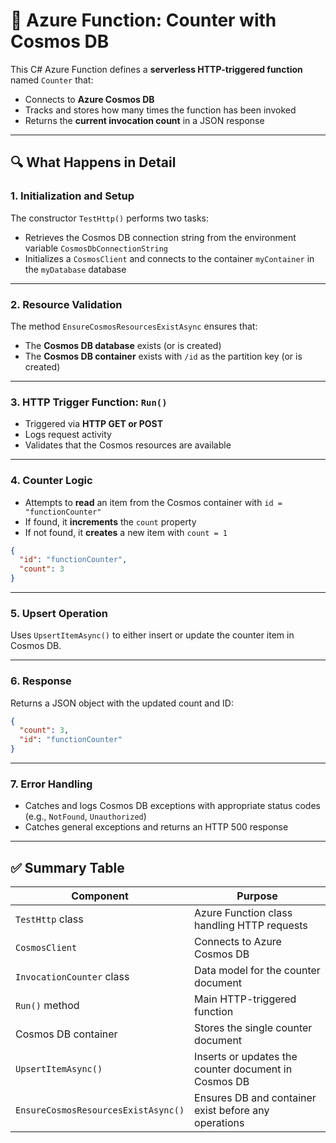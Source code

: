 # 🔧 Azure Function: Counter with Cosmos DB

This C# Azure Function defines a **serverless HTTP-triggered function** named `Counter` that:

- Connects to **Azure Cosmos DB**
- Tracks and stores how many times the function has been invoked
- Returns the **current invocation count** in a JSON response

---

## 🔍 What Happens in Detail

### 1. Initialization and Setup

The constructor `TestHttp()` performs two tasks:

- Retrieves the Cosmos DB connection string from the environment variable `CosmosDbConnectionString`
- Initializes a `CosmosClient` and connects to the container `myContainer` in the `myDatabase` database

---

### 2. Resource Validation

The method `EnsureCosmosResourcesExistAsync` ensures that:

- The **Cosmos DB database** exists (or is created)
- The **Cosmos DB container** exists with `/id` as the partition key (or is created)

---

### 3. HTTP Trigger Function: `Run()`

- Triggered via **HTTP GET or POST**
- Logs request activity
- Validates that the Cosmos resources are available

---

### 4. Counter Logic

- Attempts to **read** an item from the Cosmos container with `id = "functionCounter"`
- If found, it **increments** the `count` property
- If not found, it **creates** a new item with `count = 1`

```json
{
  "id": "functionCounter",
  "count": 3
}
```

---

### 5. Upsert Operation

Uses `UpsertItemAsync()` to either insert or update the counter item in Cosmos DB.

---

### 6. Response

Returns a JSON object with the updated count and ID:

```json
{
  "count": 3,
  "id": "functionCounter"
}
```

---

### 7. Error Handling

- Catches and logs Cosmos DB exceptions with appropriate status codes (e.g., `NotFound`, `Unauthorized`)
- Catches general exceptions and returns an HTTP 500 response

---

## ✅ Summary Table

| Component                          | Purpose                                                    |
|-----------------------------------|------------------------------------------------------------|
| `TestHttp` class                  | Azure Function class handling HTTP requests                |
| `CosmosClient`                   | Connects to Azure Cosmos DB                                |
| `InvocationCounter` class        | Data model for the counter document                        |
| `Run()` method                   | Main HTTP-triggered function                               |
| Cosmos DB container              | Stores the single counter document                         |
| `UpsertItemAsync()`             | Inserts or updates the counter document in Cosmos DB       |
| `EnsureCosmosResourcesExistAsync()` | Ensures DB and container exist before any operations     |
